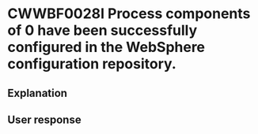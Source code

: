 # CWWBF0028I Process components of 0 have been successfully configured in the WebSphere configuration repository.

## Explanation

## User response